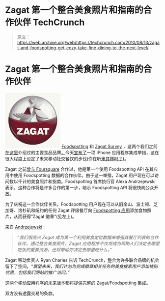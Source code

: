 # Zagat 第一个整合美食照片和指南的合作伙伴 TechCrunch

> 原文：<https://web.archive.org/web/https://techcrunch.com/2010/08/13/zagat-and-foodspotting-get-cozy-take-fine-dining-to-the-next-level/>

# Zagat 第一个整合美食照片和指南的合作伙伴

![](img/c93c0258a5f2cdaed5e058af2b9ca39b.png) [Foodspotting](https://web.archive.org/web/20221007001343/http://foodspotting.com/) 和 [Zagat Survey](https://web.archive.org/web/20221007001343/http://zagat.com/) ，这两个我们之前[在这里](https://web.archive.org/web/20221007001343/https://beta.techcrunch.com/2010/08/05/steve_jobs_eats/)介绍过的主要食品品牌[，](https://web.archive.org/web/20221007001343/https://beta.techcrunch.com/2010/08/04/zagat-wins-foursquares-battle-of-the-brands/)今天[宣布了](https://web.archive.org/web/20221007001343/http://www.prnewswire.com/news-releases/zagat-and-foodspotting-announce-partnership-allowing-diners-to-see-their-bites-with-bytes-100632424.html)一项 iPhone 应用程序集成举措，这在很大程度上设定了未来移动社交餐饮的步伐(你在听[米其林吗？](https://web.archive.org/web/20221007001343/http://justanotheriphoneblog.com/wordpress/iphone-software/michelin-guides-apps-for-iphone-launched-priced-so-youll-never-eat-out-again))。

Zagat 之前[曾与 Foursquare](https://web.archive.org/web/20221007001343/https://beta.techcrunch.com/2010/02/08/foursquare-mainstream-deals/) 合作过，他是第一个使用 Foodspotting API 在其应用中使用 Foodspotting 数据的合作伙伴。由于这一举措，Zagat 用户现在可以访问数以千计的美食照片和指南。Foodspotting 首席执行官 Alexa Andrzejewski 表示，这种合作将是许多合作的第一步，暗示 Foodspotting API 将很快向公众开放。

为了庆祝这一合作伙伴关系，Foodspotting 用户现在可以从旧金山、波士顿、芝加哥、洛杉矶和纽约的任何 Zagat 评级餐厅向 [Foodspotting 应用](https://web.archive.org/web/20221007001343/http://www.foodspotting.com/iphone)添加食物照片，从而获得“Zagat 徽章”(见左上)。

来自 [Andrzejewski](https://web.archive.org/web/20221007001343/http://twitter.com/alexia) :

> "*我们很高兴 Zagat 成为第一个利用美食定位数据来增强其餐厅列表的合作伙伴。通过整合美食照片，Zagat 应用程序不仅将成为帮助人们决定去哪里吃饭的重要资源，还将帮助你决定去哪里吃什么。”*

Zagat 移动负责人 Ryan Charles 告诉 TechCrunch，整合为许多联合品牌的机会留下了空间，*“展望未来，我们计划为完成徽章相关任务的美食搜索用户添加特别优惠，包括我们网站的推广访问。”*

这两个移动应用程序的未来版本都将提供完整的 Zagat/Foodspotting 集成。

双方没有透露交易的条款。
